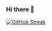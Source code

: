### Hi there 👋

[![GitHub Streak](http://github-readme-streak-stats.herokuapp.com?user=guilhen&date_format=M%20j%5B%2C%20Y%5D)](https://git.io/streak-stats)

<!--
**Guilhen/Guilhen** is a ✨ _special_ ✨ repository because its `README.md` (this file) appears on your GitHub profile.

Here are some ideas to get you started:

- 🔭 I’m currently working on ...
- 🌱 I’m currently learning ...
- 👯 I’m looking to collaborate on ...
- 🤔 I’m looking for help with ...
- 💬 Ask me about ...
- 📫 How to reach me: ...
- 😄 Pronouns: ...
- ⚡ Fun fact: ...
-->

